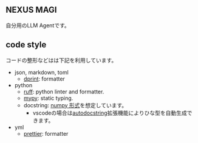 ## NEXUS MAGI

自分用のLLM Agentです。

## code style

コードの整形などはは下記を利用しています。

- json, markdown, toml
  - [dprint](https://github.com/dprint/dprint): formatter
- python
  - [ruff](https://github.com/astral-sh/ruff): python linter and formatter.
  - [mypy](https://github.com/python/mypy): static typing.
  - docstring: [numpy 形式](https://numpydoc.readthedocs.io/en/latest/format.html)を想定しています。
    - vscodeの場合は[autodocstring](https://marketplace.visualstudio.com/items?itemName=njpwerner.autodocstring)拡張機能によりひな型を自動生成できます。
- yml
  - [prettier](https://prettier.io/): formatter
